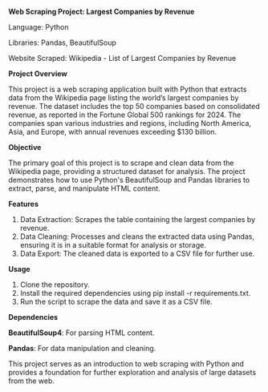 **Web Scraping Project: Largest Companies by Revenue**

Language: Python

Libraries: Pandas, BeautifulSoup

Website Scraped: Wikipedia - List of Largest Companies by Revenue


**Project Overview**

This project is a web scraping application built with Python that extracts data from the Wikipedia page listing the world’s largest companies by revenue. The dataset includes the top 50 companies based on consolidated revenue, as reported in the Fortune Global 500 rankings for 2024. The companies span various industries and regions, including North America, Asia, and Europe, with annual revenues exceeding $130 billion.

**Objective**

The primary goal of this project is to scrape and clean data from the Wikipedia page, providing a structured dataset for analysis. The project demonstrates how to use Python's BeautifulSoup and Pandas libraries to extract, parse, and manipulate HTML content.

**Features**
1. Data Extraction: Scrapes the table containing the largest companies by revenue.
2. Data Cleaning: Processes and cleans the extracted data using Pandas, ensuring it is in a suitable format for analysis or storage.
3. Data Export: The cleaned data is exported to a CSV file for further use.
   
**Usage**
1. Clone the repository.
2. Install the required dependencies using pip install -r requirements.txt.
3. Run the script to scrape the data and save it as a CSV file.
   
**Dependencies**

**BeautifulSoup4**: For parsing HTML content.

**Pandas**: For data manipulation and cleaning.

This project serves as an introduction to web scraping with Python and provides a foundation for further exploration and analysis of large datasets from the web.
